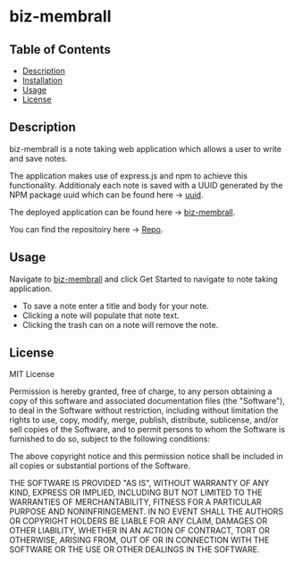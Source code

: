# biz-membrall

## Table of Contents
* [Description](#description)
* [Installation](#installation)
* [Usage](#usage)
* [License](#license)

## Description

biz-membrall is a note taking web application which allows a user to write and save notes.

The application makes use of express.js and npm to achieve this functionality.  Additionaly each note is saved with 
a UUID generated by the NPM package uuid which can be found here -> [uuid](https://www.npmjs.com/package/uuid).

The deployed application can be found here -> [biz-membrall](https://still-citadel-39987.herokuapp.com).

You can find the repositoiry here -> [Repo](https://github.com/AcheronandStyx/biz-membrall).

## Usage
Navigate to [biz-membrall](https://still-citadel-39987.herokuapp.com) and click Get Started to navigate to note taking application.  
* To save a note enter a title and body for your note.
* Clicking a note will populate that note text.
* Clicking the trash can on a note will remove the note.

## License

MIT License

Permission is hereby granted, free of charge, to any person obtaining a copy
of this software and associated documentation files (the "Software"), to deal
in the Software without restriction, including without limitation the rights
to use, copy, modify, merge, publish, distribute, sublicense, and/or sell
copies of the Software, and to permit persons to whom the Software is
furnished to do so, subject to the following conditions:

The above copyright notice and this permission notice shall be included in all
copies or substantial portions of the Software.

THE SOFTWARE IS PROVIDED "AS IS", WITHOUT WARRANTY OF ANY KIND, EXPRESS OR
IMPLIED, INCLUDING BUT NOT LIMITED TO THE WARRANTIES OF MERCHANTABILITY,
FITNESS FOR A PARTICULAR PURPOSE AND NONINFRINGEMENT. IN NO EVENT SHALL THE
AUTHORS OR COPYRIGHT HOLDERS BE LIABLE FOR ANY CLAIM, DAMAGES OR OTHER
LIABILITY, WHETHER IN AN ACTION OF CONTRACT, TORT OR OTHERWISE, ARISING FROM,
OUT OF OR IN CONNECTION WITH THE SOFTWARE OR THE USE OR OTHER DEALINGS IN THE
SOFTWARE.

